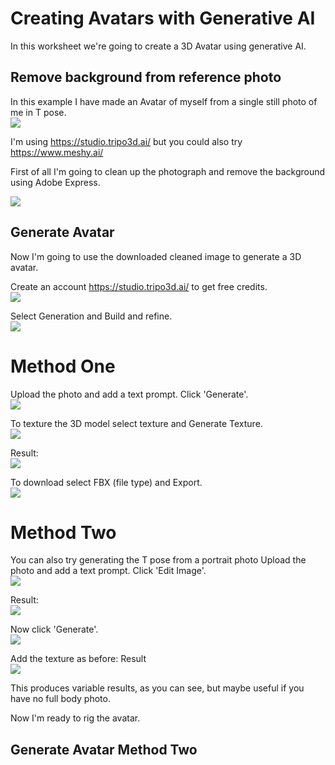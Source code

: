 # Creating Avatars with Generative AI

In this worksheet we're going to create a 3D Avatar using generative AI.

## Remove background from reference photo
In this example I have made an Avatar of myself from a single still photo of me in T pose.   
![](images/rod-t-pose.jpg)

I'm using https://studio.tripo3d.ai/   but you could also try https://www.meshy.ai/    

First of all I'm going to clean up the photograph and remove the background using Adobe Express.    

[<img src="images/remove-bg-vid.jpg">](https://uwe.cloud.panopto.eu/Panopto/Pages/Viewer.aspx?id=e9fb772b-4df6-4f2e-becb-b34700b74c7a ) 

## Generate Avatar 
Now I'm going to use the downloaded cleaned image to generate a 3D avatar.   

Create an account https://studio.tripo3d.ai/ to get free credits.   
![](images/generate-3d-1.jpg)

Select Generation and Build and refine.   
![](images/generate-3d-2.jpg)

# Method One
Upload the photo and add a text prompt. Click 'Generate'.     
![](images/generate-3d-3.jpg)

To texture the 3D model select texture and Generate Texture.   
![](images/generate-3d-4.jpg)

Result:   
![](images/generate-3d-5.jpg)

To download select FBX (file type) and Export.   
![](images/generate-3d-6.jpg)

# Method Two
You can also try generating the T pose from a portrait photo
Upload the photo and add a text prompt. Click 'Edit Image'.     
![](images/generate-3d-7.jpg)

Result:  
![](images/generate-3d-8.jpg)

Now click 'Generate'.     
![](images/generate-3d-9.jpg)

Add the texture as before: Result      
![](images/generate-3d-10.jpg)

This produces variable results, as you can see, but maybe useful if you have no full body photo.



Now I'm ready to rig the avatar.   

## Generate Avatar Method Two

